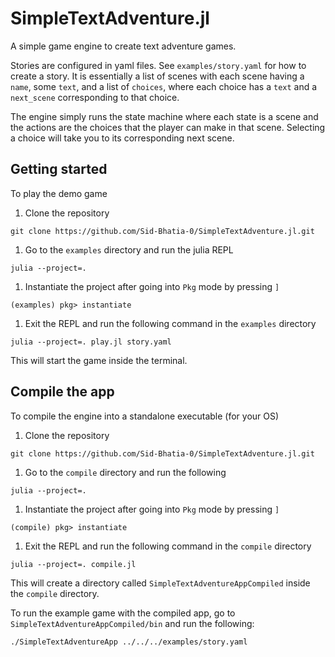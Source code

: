 # SimpleTextAdventure.jl

A simple game engine to create text adventure games.

Stories are configured in yaml files. See `examples/story.yaml` for how to create a story. It is essentially a list of scenes with each scene having a `name`, some `text`, and a list of `choices`, where each choice has a `text` and a `next_scene` corresponding to that choice.

The engine simply runs the state machine where each state is a scene and the actions are the choices that the player can make in that scene. Selecting a choice will take you to its corresponding next scene.

## Getting started

To play the demo game

1. Clone the repository

```
git clone https://github.com/Sid-Bhatia-0/SimpleTextAdventure.jl.git
```

1. Go to the `examples` directory and run the julia REPL

```
julia --project=.
```

1. Instantiate the project after going into `Pkg` mode by pressing `]`

```
(examples) pkg> instantiate
```

1. Exit the REPL and run the following command in the `examples` directory

```
julia --project=. play.jl story.yaml
```

This will start the game inside the terminal.

## Compile the app

To compile the engine into a standalone executable (for your OS)

1. Clone the repository

```
git clone https://github.com/Sid-Bhatia-0/SimpleTextAdventure.jl.git
```

1. Go to the `compile` directory and run the following

```
julia --project=.
```

1. Instantiate the project after going into `Pkg` mode by pressing `]`

```
(compile) pkg> instantiate
```

1. Exit the REPL and run the following command in the `compile` directory

```
julia --project=. compile.jl
```

This will create a directory called `SimpleTextAdventureAppCompiled` inside the `compile` directory.

To run the example game with the compiled app, go to `SimpleTextAdventureAppCompiled/bin` and run the following:

```
./SimpleTextAdventureApp ../../../examples/story.yaml
```
